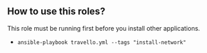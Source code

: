 ## How to use this roles?
This role must be running first before you install other applications.

- `ansible-playbook travello.yml --tags "install-network"`